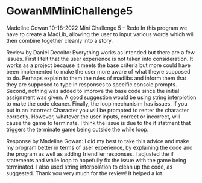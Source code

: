 # GowanMMiniChallenge5
Madeline Gowan
10-18-2022
Mini Challenge 5 - Redo
In this program we have to create a MadLib, allowing the user to input various words which will then combine together cleanly into a story.

Review by Daniel Decoito: Everything works as intended but there are a few issues. First I felt that the user experience is not taken into consideration. It works as a project because it meets the base criteria but more could have been implemented to make the user more aware of what theyre supposed to do. Perhaps explain to them the rules of madlibs and inform them that they are supposed to type in responses to specific console prompts. Second, nothing was added to improve the base code since the initial assignment was given. A good suggestion would be using string interplotion to make the code cleaner. Finally, the loop mechanisim has issues. If you put in an incorrect Character you will be prompted to renter the character correctly. However, whatever the user inputs, correct or incorrect, will cause the game to terminate. I think the issue is due to the if statment that triggers the terminate game being outside the while loop.  


Response by Madeline Gowan: I did my best to take this advice and make my program better in terms of user experience, by explaining the code and the program as well as adding friendlier responses. I adjusted the if statements and while loop to hopefully fix the issue with the game being terminated. I also used string interpolation to clean up the code, as suggested. Thank you very much for the review! It helped a lot.
